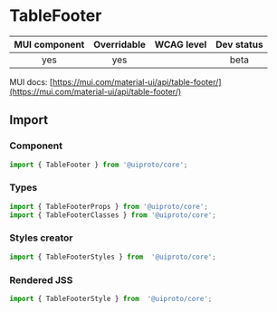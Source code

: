 # TableFooter

MUI component | Overridable | WCAG level | Dev status
:-----------: | :---------: | :--------: | :------------:
yes | yes | | beta

MUI docs: [https://mui.com/material-ui/api/table-footer/](https://mui.com/material-ui/api/table-footer/)

## Import

### Component
```javascript
import { TableFooter } from '@uiproto/core';
```
### Types
```javascript
import { TableFooterProps } from '@uiproto/core';
import { TableFooterClasses } from '@uiproto/core';
```

### Styles creator
```javascript
import { TableFooterStyles } from  '@uiproto/core';
```

### Rendered JSS
```javascript
import { TableFooterStyle } from  '@uiproto/core';
```
